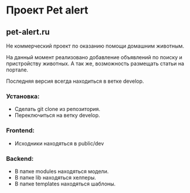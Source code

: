 # Проект Pet alert
## pet-alert.ru

Не коммерческий проект по оказанию помощи домашним животным.

На данный момент реализовано добавление объявлений по поиску и пристройству животных.
А так же, возможность размещать статьи на портале.

Последняя версия всегда находиться в ветке develop.

### Установка:
- Сделать git clone из репозитория.
- Переключиться на ветку develop.

### Frontend:
- Исходники находяться в public/dev

### Backend:
- В папке modules находяться модели.
- В папке lib  находяться хелперы.
- В папке templates находяться шаблоны.